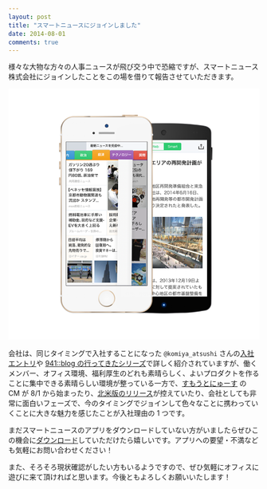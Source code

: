 ```yaml
---
layout: post
title: "スマートニュースにジョインしました"
date: 2014-08-01
comments: true
---
```


様々な大物な方々の人事ニュースが飛び交う中で恐縮ですが、スマートニュース株式会社にジョインしたことをこの場を借りて報告させていただきます。

<!--more-->

<img src="/images/smartnews.png">

会社は、同じタイミングで入社することになった `@komiya_atsushi` さんの[入社エントリ](http://life.k11i.biz/post/93450605375)や [941::blog の行ってきたシリーズ](http://blog.kushii.net/archives/1869405.html)で詳しく紹介されていますが、働くメンバー、オフィス環境、福利厚生のどれも素晴らしく、よいプロダクトを作ることに集中できる素晴らしい環境が整っている一方で、[すもうとにゅーす](https://www.youtube.com/watch?v=b2ukMvyDlRQ) の CM が 8/1 から始まったり、[北米版のリリース](https://www.youtube.com/watch?v=b2ukMvyDlRQ)が控えていたり、会社としても非常に面白いフェーズで、今のタイミングでジョインして色々なことに携わっていくことに大きな魅力を感じたことが入社理由の 1 つです。

まだスマートニュースのアプリをダウンロードしていない方がいましたらぜひこの機会に[ダウンロード](http://www.smartnews.be/)していただけたら嬉しいです。アプリへの要望・不満なども気軽にお問い合わせください！

また、そろそろ現状確認がしたい方もいるようですので、ぜひ気軽にオフィスに遊びに来て頂ければと思います。今後ともよろしくお願いいたします！
